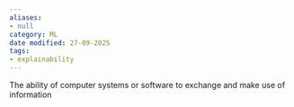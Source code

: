 ```yaml
---
aliases:
- null
category: ML
date modified: 27-09-2025
tags:
- explainability
---
```

The ability of computer systems or software to exchange and make use of information